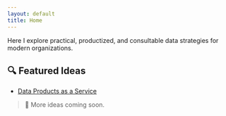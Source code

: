 ```yaml
---
layout: default
title: Home
---
```


Here I explore practical, productized, and consultable data strategies for modern organizations.

## 🔍 Featured Ideas

- [Data Products as a Service](/dpaas_section/dpaas/index.md)

> 🚧 More ideas coming soon.
